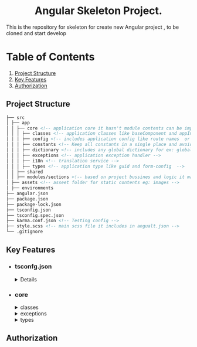 <h1 align="center">Angular Skeleton Project.</h1>


This is the repository for skeleton for create new Angular project , to be cloned and start develop

# Table of Contents

1. [Project Structure](#Project-Structure)
2. [Key Features](#Key-Features)
3. [Authorization](#Authorization)
<a name="Project-Structure"/>

## Project Structure

```markdown
├── src
│ ├── app
│ │ ├── core <!-- application core it hasn't module contents can be imported directly  -->
│ │ │ ├── classes <!-- application classes like baseComponent and appInjector -->
│ │ │ ├── config <!-- includes application config like route names  or menu config etc -->
│ │ │ ├── constants <!-- Keep all constants in a single place and avoid magic IDs/strings -->
│ │ │ ├── dictionary <!-- includes any global dictionary for ex: global api routes authorizatoin, config and etc -->
│ │ │ ├── exceptions <!-- application exception handler -->
│ │ │ ├── i18n <!-- translation service -->
│ │ │ ├── types <!-- application type like guid and form-config  -->
│ │ ├── shared
│ │ ├── modules/sections <!-- based on project bussines and logic it may be containrez all modules or folder for each one nameing is perosnal preferences -->
│ ├── assets <!-- asseet folder for static contents eg: images -->
│ ├── environments
├── angular.json
├── package.json
├── package-lock.json
├── tsconfig.json  
├── tsconfig.spec.json
├── karma.conf.json <!-- Testing config -->
├── style.scss <!-- main scss file it includes in angualt.json --> 
└── .gitignore
```
<a name="Key-Features"/>

## Key Features


- ### tsconfg.json

    <details><summary>Paths</summary><p>
  
    ```json
    "paths": {
    "@src/*" : ["src/*"],
    "@core/*":["src/app/core/*]
    }
    ```

    paths is a config section to summarize and shortness the path of folder/s to be readable and maintainable for import, we can add more key @ following name  
    ex:

    ```typescript
    import { AppInjector } from "@core/classes/app.injector";
    ```
    </p></details>
- ### core 
    <details><summary>classes</summary><p>

     1. app.injector : utility class used to inject services in constructor body instead of constructor declaeration it used when classes, components or services is a        base type or has no constructor
     2. LowerCaseUrlSerializer : url serializer to lower case URL because of angular routes is case sensentive to avoid wrong user input 
     3. AppBaseComponent :  base component to be extend from application components to handle common funcitionality DRY

  </p></details>
    <details><summary>exceptions</summary><p>
    expection handling class to handle application exceptions 
  </p></details>

    <details><summary>types</summary><p>
      1. FormGroupConfig: generic type for formGroup configuration 
      2. Guid: guid type to generate GUID it may used in x-requestid
  </p></details>

## Authorization 
